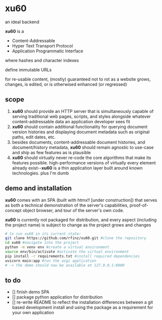 # xu60
an ideal backend

**xu60** is a 
- Content-Addressable 
- Hyper Text Transport Protocol 
- Application Programmatic Interface

where hashes and character indexes

define immutable URLs

for re-usable content, (mostly) guaranteed not to rot as a website grows, changes, is edited, or is otherwised enhanced (or regressed)

## scope
1. **xu60** should provide an HTTP server that is simultaneously capable of serving traditional web pages, scripts, and styles alongside whatever content-addressable data an application developer sees fit
2. **xu60** should contain additional functionality for querying document version histories and displaying document metadata such as original paths, edit dates, etc.
3. besides documents, content-addressable document histories, and document/history metadata, **xu60** should remain agnostic to use-case and ship as few features as is plausible
4. **xu60** should virtually never re-code the core algorithms that make its features possible. high-performance versions of virtually every element already exist--**xu60** is a thin application layer built around known technologies. plus I'm dumb

## demo and installation

**xu60** comes with an SPA (built with htmx!! [under construction]) that serves as both a technical demonstration of the server's capabilities, proof-of-concept object browser, and tour of the server's own code.

**xu60** is currently not packaged for distribution, and every aspect (including the project name) is subject to change as the project grows and changes

```sh
# to run xu60 in its current state:
git clone https://github.com/rfinz/xu60.git #clone the repository
cd xu60 #navigate into the project
python -m venv env #create a virtual environment
source env/bin/activate #activate the virtual environment
pip install -r requirements.txt #install required dependencies
uvicorn main:app #run the asgi application
# -> the demo should now be available at 127.0.0.1:8000
```

## to do
- [] finish demo SPA
- [] package python application for distribution
- [] re-write README to reflect the installation differences between a git based development install and using the package as a requirement for your own application

